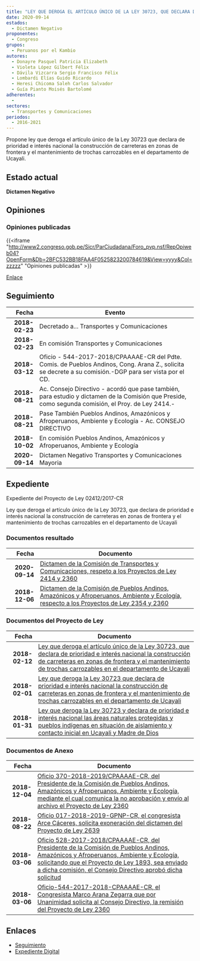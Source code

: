 ```yaml
---
title: "LEY QUE DEROGA EL ARTÍCULO ÚNICO DE LA LEY 30723, QUE DECLARA DE PRIORIDAD E INTERÉS NACIONAL LA CONSTRUCCIÓN DE CARRETERAS EN ZONAS DE FRONTERA Y EL MANTENIMIENTO DE TROCHAS CARROZABLES EN EL DEPARTAMENTO DE UCAYALI"
date: 2020-09-14
estados: 
  - Dictamen Negativo
proponentes: 
  - Congreso
grupos: 
  - Peruanos por el Kambio
autores: 
  - Donayre Pasquel Patricia Elizabeth
  - Violeta López Gilbert Félix
  - Dávila Vizcarra Sergio Francisco Félix
  - Lombardi Elías Guido Ricardo
  - Heresi Chicoma Saleh Carlos Salvador
  - Guía Pianto Moisés Bartolomé
adherentes: 
  - 
sectores: 
  - Transportes y Comunicaciones
periodos: 
  - 2016-2021
---
```


Propone ley que deroga el artículo único de la Ley 30723 que declara de prioridad e interés nacional la construcción de carreteras en zonas de frontera y el mantenimiento de trochas carrozables en el departamento de Ucayali.


## Estado actual

**Dictamen Negativo**

## Opiniones

### Opiniones publicadas

{{<iframe "http://www2.congreso.gob.pe/Sicr/ParCiudadana/Foro_pvp.nsf/RepOpiweb04?OpenForm&Db=2BFC532BB18FAA4F0525823200784619&View=yyyy&Col=zzzzz" "Opiniones publicadas" >}}

[Enlace](http://www2.congreso.gob.pe/Sicr/ParCiudadana/Foro_pvp.nsf/RepOpiweb04?OpenForm&Db=2BFC532BB18FAA4F0525823200784619&View=yyyy&Col=zzzzz)

## Seguimiento

| Fecha | Evento |
|------:|--------|
| **2018-02-23** | Decretado a... Transportes y Comunicaciones|
| **2018-02-23** | En comisión Transportes y Comunicaciones|
| **2018-03-12** | Oficio - 544-2017-2018/CPAAAAE-CR del Pdte. Comis. de Pueblos Andinos, Cong. Arana Z., solicita se decrete a su comisión.-DGP para ser vista por el CD.|
| **2018-08-21** | Ac. Consejo Directivo - acordó que pase también, para estudio y dictamen de la Comisión que Preside, como segunda comisión, el Proy. de Ley 2414.-|
| **2018-08-21** | Pase También Pueblos Andinos, Amazónicos y Afroperuanos, Ambiente y Ecología - Ac. CONSEJO DIRECTIVO|
| **2018-10-02** | En comisión Pueblos Andinos, Amazónicos y Afroperuanos, Ambiente y Ecología|
| **2020-09-14** | Dictamen Negativo Transportes y Comunicaciones Mayoria|


## Expediente

Expediente del Proyecto de Ley 02412/2017-CR

Ley que deroga el artículo único de la Ley 30723, que declara de prioridad e interés nacional la construcción de carreteras en zonas de frontera y el mantenimiento de trochas carrozables en el departamento de Ucayali


### Documentos resultado

| Fecha | Documento |
|------:|--------|
| **2020-09-14** | [Dictamen de la Comisión de Transportes y Comunicaciones, respeto a los Proyectos de Ley 2414 y 2360](http://www.leyes.congreso.gob.pe/Documentos/2016_2021/Dictamenes/Proyectos_de_Ley/02414DC23MAY-20200914.pdf) |
| **2018-12-06** | [Dictamen de la Comisión de Pueblos Andinos, Amazónicos y Afroperuanos, Ambiente y Ecología, respecto a los Proyectos de Ley 2354 y 2360](http://www.leyes.congreso.gob.pe/Documentos/2016_2021/Dictamenes/Proyectos_de_Ley/02354DC19MAY20181206.pdf) |

### Documentos del Proyecto de Ley

| Fecha | Documento |
|------:|--------|
| **2018-02-12** | [Ley que deroga el artículo único de la Ley 30723, que declara de prioridad e interés nacional la construcción de carreteras en zonas de frontera y el mantenimiento de trochas carrozables en el departamento de Ucayali](http://www.leyes.congreso.gob.pe/Documentos/2016_2021/Proyectos_de_Ley_y_de_Resoluciones_Legislativas/PL0241120180208.pdf) |
| **2018-02-01** | [Ley que deroga la Ley 30723 que declara de prioridad e interés nacional la construcción de carreteras en zonas de frontera y el mantenimiento de trochas carrozables en el departamento de Ucayali](http://www.leyes.congreso.gob.pe/Documentos/2016_2021/Proyectos_de_Ley_y_de_Resoluciones_Legislativas/PL0236020180201.pdf) |
| **2018-01-31** | [Ley que deroga la Ley 30723 y declara de prioridad e interés nacional las áreas naturales protegidas y pueblos indígenas en situación de aislamiento y contacto inicial en Ucayali y Madre de Dios](http://www.leyes.congreso.gob.pe/Documentos/2016_2021/Proyectos_de_Ley_y_de_Resoluciones_Legislativas/PL0235420180131.pdf) |

### Documentos de Anexo

| Fecha | Documento |
|------:|--------|
| **2018-12-04** | [Oficio 370-2018-2019/CPAAAAE-CR, del Presidente de la Comisión de Pueblos Andinos, Amazónicos y Afroperuanos, Ambiente y Ecología, mediante el cual comunica la no aprobación y envío al archivo el Proyecto de Ley 2360](http://www.leyes.congreso.gob.pe/Documentos/2016_2021/Oficios/Comisiones_Ordinarias/OFICIO-370-2018-2019-CPAAAAE-CR.pdf) |
| **2018-08-22** | [Oficio 017-2018-2019-GPNP-CR, el congresista Arce Cáceres, solicita exoneración del dictamen del Proyecto de Ley 2639](http://www.leyes.congreso.gob.pe/Documentos/2016_2021/Oficios/Grupos_Parlamentarios/OFICIO-017-2018-2019-GPNP-CR.PDF) |
| **2018-03-06** | [Oficio 528-2017-2018/CPAAAAE-CR, del Presidente de la Comisión de Pueblos Andinos, Amazónicos y Afroperuanos, Ambiente y Ecología, solicitando que el Proyecto de Ley 1893, sea enviado a dicha comisión, el Consejo Directivo aprobó dicha solicitud](http://www.leyes.congreso.gob.pe/Documentos/2016_2021/Oficios/Comisiones_Ordinarias/OFICIO-528-2017-2018-CPAAAAE-CR.pdf) |
| **2018-03-06** | [Oficio-544-2017-2018-CPAAAAE-CR, el Congresista Marco Arana Zegarra que por Unanimidad solicita al Consejo Directivo, la remisión del Proyecto de Ley 2360](http://www.leyes.congreso.gob.pe/Documentos/2016_2021/Oficios/Comisiones_Ordinarias/OFICIO-544-2017-2018-CPAAAAE-CR.pdf) |

## Enlaces 

- [Seguimiento](http://www2.congreso.gob.pe/Sicr/TraDocEstProc/CLProLey2016.nsf/f7fff46988ca05b1052578e100829cc7/7e780b61d9ba32b305258232007957c2?OpenDocument)
- [Expediente Digital](http://www2.congreso.gob.pe/Sicr/TraDocEstProc/CLProLey2016.nsf/f7fff46988ca05b1052578e100829cc7/7e780b61d9ba32b305258232007957c2?OpenDocument&Click=05257FB7005EB655.eb71d0cf91d8294e05256cdf006b5706/$Body/0.1C6C)
